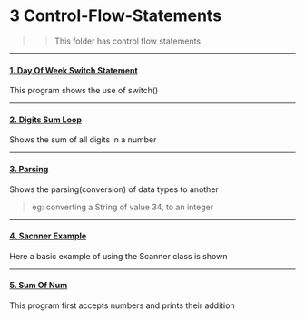 # 3 Control-Flow-Statements

>>This folder has control flow statements

-----

#### [1. Day Of Week Switch Statement](1.dayOfWeekSwitchStat.java)

This program shows the use of switch()

---

#### [2. Digits Sum Loop](2.digiSumLoop.java)

Shows the sum of all digits in a number

---

#### [3. Parsing](3.parsing.java)

Shows the parsing(conversion) of data types to another
>eg: converting a String of value 34, to an integer

---

#### [4. Sacnner Example](4.sacnnerExample.java)

Here a basic example of using the Scanner class is shown

---

#### [5. Sum Of Num](5.sumOfNum.java)

This program first accepts numbers and prints their addition
